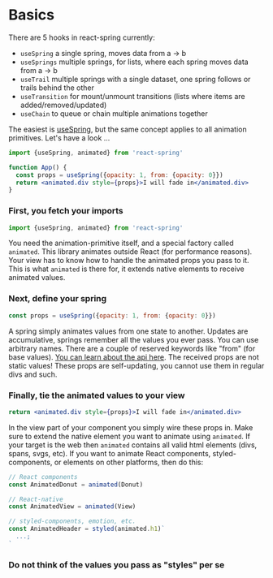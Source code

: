 # Basics

There are 5 hooks in react-spring currently:

- `useSpring` a single spring, moves data from a -> b
- `useSprings` multiple springs, for lists, where each spring moves data from a -> b
- `useTrail` multiple springs with a single dataset, one spring follows or trails behind the other
- `useTransition` for mount/unmount transitions (lists where items are added/removed/updated)
- `useChain` to queue or chain multiple animations together

The easiest is [useSpring](/docs/hooks/use-spring), but the same concept applies to all animation primitives. Let's have a look ...

```jsx
import {useSpring, animated} from 'react-spring'

function App() {
  const props = useSpring({opacity: 1, from: {opacity: 0}})
  return <animated.div style={props}>I will fade in</animated.div>
}
```

### First, you fetch your imports

```jsx
import {useSpring, animated} from 'react-spring'
```

You need the animation-primitive itself, and a special factory called `animated`. This library animates outside React (for performance reasons). Your view has to know how to handle the animated props you pass to it. This is what `animated` is there for, it extends native elements to receive animated values.

### Next, define your spring

```jsx
const props = useSpring({opacity: 1, from: {opacity: 0}})
```

A spring simply animates values from one state to another. Updates are accumulative, springs remember all the values you ever pass. You can use arbitrary names. There are a couple of reserved keywords like "from" (for base values). [You can learn about the api here](/docs/hooks/api). The received props are not static values! These props are self-updating, you cannot use them in regular divs and such.

### Finally, tie the animated values to your view

```jsx
return <animated.div style={props}>I will fade in</animated.div>
```

In the view part of your component you simply wire these props in. Make sure to extend the native element you want to animate using `animated`. If your target is the web then `animated` contains all valid html elements (divs, spans, svgs, etc). If you want to animate React components, styled-components, or elements on other platforms, then do this:

```jsx
// React components
const AnimatedDonut = animated(Donut)

// React-native
const AnimatedView = animated(View)

// styled-components, emotion, etc.
const AnimatedHeader = styled(animated.h1)`
  ...;
`
```

### Do not think of the values you pass as "styles" per se
